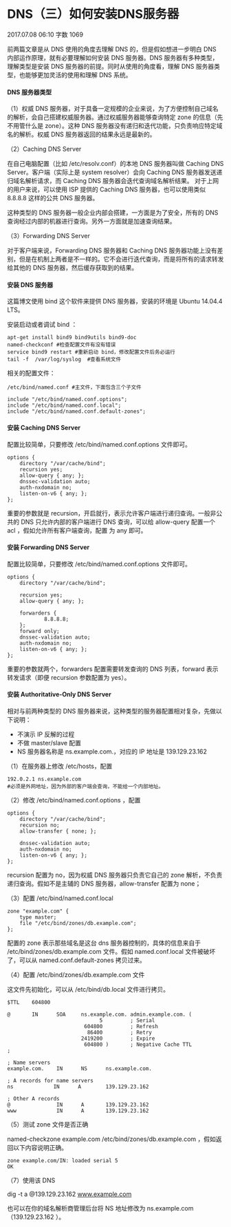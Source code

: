 # DNS（三）如何安装DNS服务器

2017.07.08 06:10  字数 1069  

前两篇文章是从 DNS 使用的角度去理解 DNS 的，但是假如想进一步明白 DNS 内部运作原理，就有必要理解如何安装 DNS 服务器。DNS 服务器有多种类型，理解类型是安装 DNS 服务器的前提。同时从使用的角度看，理解 DNS 服务器类型，也能够更加灵活的使用和理解 DNS 系统。

#### DNS 服务器类型

（1）权威 DNS 服务器，对于具备一定规模的企业来说，为了方便控制自己域名的解析，会自己搭建权威服务器。通过权威服务器能够查询特定 zone 的信息（先不用管什么是 zone）。这种 DNS 服务器没有递归和迭代功能，只负责响应特定域名的解析。权威 DNS 服务器返回的结果永远是最新的。

（2）Caching DNS Server 

在自己电脑配置（比如 /etc/resolv.conf）的本地 DNS 服务器叫做 Caching DNS Server。客户端（实际上是 system resolver）会向 Caching DNS 服务器发送递归域名解析请求，而 Caching DNS 服务器会迭代查询域名解析结果。 对于上网的用户来说，可以使用 ISP 提供的 Caching DNS 服务器，也可以使用类似 8.8.8.8 这样的公共 DNS 服务器。

这种类型的 DNS 服务器一般企业内部会搭建，一方面是为了安全，所有的 DNS 查询经过内部的机器进行查询。另外一方面就是加速查询结果。

（3）Forwarding DNS Server 

对于客户端来说，Forwarding DNS 服务器和 Caching DNS 服务器功能上没有差别，但是在机制上两者是不一样的。它不会进行迭代查询，而是将所有的请求转发给其他的 DNS 服务器，然后缓存获取到的结果。

#### 安装 DNS 服务器

这篇博文使用 bind 这个软件来提供 DNS 服务器，安装的环境是 Ubuntu 14.04.4 LTS。

安装启动或者调试 bind ：

    apt-get install bind9 bind9utils bind9-doc
    named-checkconf #检查配置文件有没有错误
    service bind9 restart #重新启动 bind，修改配置文件后务必运行
    tail -f  /var/log/syslog  #查看系统文件

相关的配置文件：

    /etc/bind/named.conf #主文件，下面包含三个子文件
    
    include "/etc/bind/named.conf.options";
    include "/etc/bind/named.conf.local";
    include "/etc/bind/named.conf.default-zones";

#### 安装 Caching DNS Server

配置比较简单，只要修改 /etc/bind/named.conf.options 文件即可。

    options {
        directory "/var/cache/bind";
        recursion yes;
        allow-query { any; };
        dnssec-validation auto;
        auth-nxdomain no;  
        listen-on-v6 { any; };
    };

重要的参数就是 recursion，开启就行，表示允许客户端进行递归查询。一般非公共的 DNS 只允许内部的客户端进行 DNS 查询，可以给 allow-query 配置一个 acl ，假如允许所有客户端查询，配置 为 any 即可。

#### 安装 Forwarding DNS Server

配置比较简单，只要修改 /etc/bind/named.conf.options 文件即可。

    options {
        directory "/var/cache/bind";
    
        recursion yes;
        allow-query { any; };
    
        forwarders {
                8.8.8.8;
        };
        forward only;
        dnssec-validation auto;
        auth-nxdomain no;    
        listen-on-v6 { any; };
    };

重要的参数就两个，forwarders 配置需要转发查询的 DNS 列表，forward 表示转发请求（即便 recursion 参数配置为 yes）。

#### 安装 Authoritative-Only DNS Server

相对与前两种类型的 DNS 服务器来说，这种类型的服务器配置相对复杂，先做以下说明：

* 不演示 IP 反解的过程
* 不做 master/slave 配置
* NS 服务器名称是 ns.example.com.，对应的 IP 地址是 139.129.23.162

（1）在服务器上修改 /etc/hosts，配置 

    192.0.2.1 ns.example.com 
    #必须是外网地址，因为外部的客户端会查询，不能给一个内部地址。

（2）修改 /etc/bind/named.conf.options ，配置 

    options {
        directory "/var/cache/bind";
        recursion no;
        allow-transfer { none; };
    
        dnssec-validation auto;
        auth-nxdomain no;  
        listen-on-v6 { any; };
    };

recursion 配置为 no，因为权威 DNS 服务器只负责它自己的 zone 解析，不负责递归查询。假如不是主辅的 DNS 服务器，allow-transfer 配置为 none；

（3）配置 /etc/bind/named.conf.local 

    zone "example.com" {
        type master;
        file "/etc/bind/zones/db.example.com";
    };

配置的 zone 表示那些域名是这台 dns 服务器控制的，具体的信息来自于 /etc/bind/zones/db.example.com 文件。假如 named.conf.local 文件被破坏了，可以从 named.conf.default-zones 拷贝过来。

（4）配置 /etc/bind/zones/db.example.com 文件

这文件先初始化，可以从 /etc/bind/db.local 文件进行拷贝。

    $TTL    604800
    
    @       IN      SOA     ns.example.com. admin.example.com. (
                                  5         ; Serial
                             604800         ; Refresh
                              86400         ; Retry
                            2419200         ; Expire
                             604800 )       ; Negative Cache TTL
    ;
    
    ; Name servers
    example.com.    IN      NS      ns.example.com.
    
    ; A records for name servers
    ns             IN      A        139.129.23.162
    
    ; Other A records
    @               IN      A       139.129.23.162
    www             IN      A       139.129.23.162

（5）测试 zone 文件是否正确 

named-checkzone example.com /etc/bind/zones/db.example.com ，假如返回以下内容说明正确。

    zone example.com/IN: loaded serial 5
    OK

（7）使用该 DNS 

dig -t a @139.129.23.162 www.example.com 

也可以在你的域名解析商管理后台将 NS 地址修改为 ns.example.com（139.129.23.162 ）。

